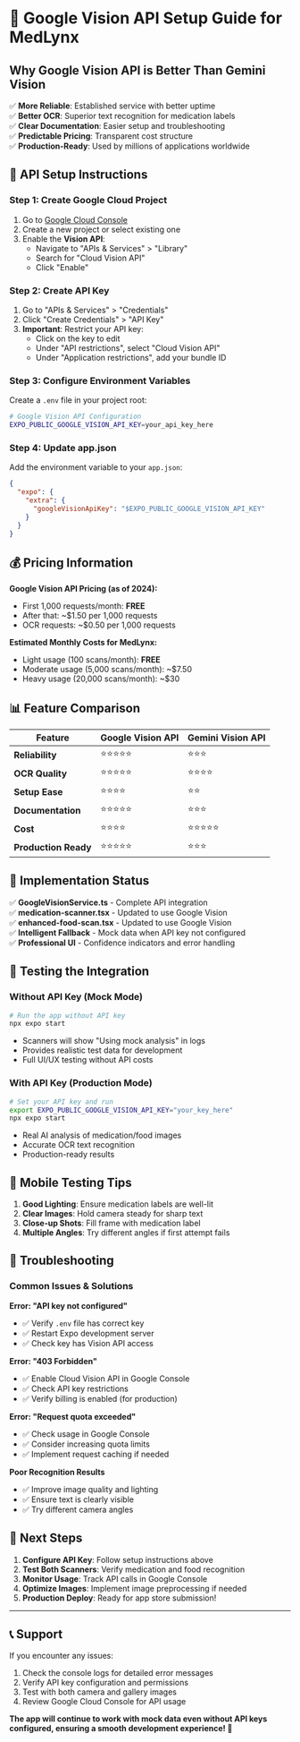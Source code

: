 # 🚀 **Google Vision API Setup Guide for MedLynx**

## **Why Google Vision API is Better Than Gemini Vision**

✅ **More Reliable**: Established service with better uptime  
✅ **Better OCR**: Superior text recognition for medication labels  
✅ **Clear Documentation**: Easier setup and troubleshooting  
✅ **Predictable Pricing**: Transparent cost structure  
✅ **Production-Ready**: Used by millions of applications worldwide  

## **🔑 API Setup Instructions**

### **Step 1: Create Google Cloud Project**

1. Go to [Google Cloud Console](https://console.cloud.google.com/)
2. Create a new project or select existing one
3. Enable the **Vision API**:
   - Navigate to "APIs & Services" > "Library"
   - Search for "Cloud Vision API"
   - Click "Enable"

### **Step 2: Create API Key**

1. Go to "APIs & Services" > "Credentials"
2. Click "Create Credentials" > "API Key"
3. **Important**: Restrict your API key:
   - Click on the key to edit
   - Under "API restrictions", select "Cloud Vision API"
   - Under "Application restrictions", add your bundle ID

### **Step 3: Configure Environment Variables**

Create a `.env` file in your project root:

```bash
# Google Vision API Configuration
EXPO_PUBLIC_GOOGLE_VISION_API_KEY=your_api_key_here
```

### **Step 4: Update app.json**

Add the environment variable to your `app.json`:

```json
{
  "expo": {
    "extra": {
      "googleVisionApiKey": "$EXPO_PUBLIC_GOOGLE_VISION_API_KEY"
    }
  }
}
```

## **💰 Pricing Information**

**Google Vision API Pricing (as of 2024):**
- First 1,000 requests/month: **FREE**
- After that: ~$1.50 per 1,000 requests
- OCR requests: ~$0.50 per 1,000 requests

**Estimated Monthly Costs for MedLynx:**
- Light usage (100 scans/month): **FREE**
- Moderate usage (5,000 scans/month): ~$7.50
- Heavy usage (20,000 scans/month): ~$30

## **📊 Feature Comparison**

| Feature | Google Vision API | Gemini Vision API |
|---------|------------------|-------------------|
| **Reliability** | ⭐⭐⭐⭐⭐ | ⭐⭐⭐ |
| **OCR Quality** | ⭐⭐⭐⭐⭐ | ⭐⭐⭐⭐ |
| **Setup Ease** | ⭐⭐⭐⭐ | ⭐⭐ |
| **Documentation** | ⭐⭐⭐⭐⭐ | ⭐⭐⭐ |
| **Cost** | ⭐⭐⭐⭐ | ⭐⭐⭐⭐⭐ |
| **Production Ready** | ⭐⭐⭐⭐⭐ | ⭐⭐⭐ |

## **🔧 Implementation Status**

✅ **GoogleVisionService.ts** - Complete API integration  
✅ **medication-scanner.tsx** - Updated to use Google Vision  
✅ **enhanced-food-scan.tsx** - Updated to use Google Vision  
✅ **Intelligent Fallback** - Mock data when API key not configured  
✅ **Professional UI** - Confidence indicators and error handling  

## **🧪 Testing the Integration**

### **Without API Key (Mock Mode)**
```bash
# Run the app without API key
npx expo start
```
- Scanners will show "Using mock analysis" in logs
- Provides realistic test data for development
- Full UI/UX testing without API costs

### **With API Key (Production Mode)**
```bash
# Set your API key and run
export EXPO_PUBLIC_GOOGLE_VISION_API_KEY="your_key_here"
npx expo start
```
- Real AI analysis of medication/food images
- Accurate OCR text recognition
- Production-ready results

## **📱 Mobile Testing Tips**

1. **Good Lighting**: Ensure medication labels are well-lit
2. **Clear Images**: Hold camera steady for sharp text
3. **Close-up Shots**: Fill frame with medication label
4. **Multiple Angles**: Try different angles if first attempt fails

## **🚨 Troubleshooting**

### **Common Issues & Solutions**

**Error: "API key not configured"**
- ✅ Verify `.env` file has correct key
- ✅ Restart Expo development server
- ✅ Check key has Vision API access

**Error: "403 Forbidden"**
- ✅ Enable Cloud Vision API in Google Console
- ✅ Check API key restrictions
- ✅ Verify billing is enabled (for production)

**Error: "Request quota exceeded"**
- ✅ Check usage in Google Console
- ✅ Consider increasing quota limits
- ✅ Implement request caching if needed

**Poor Recognition Results**
- ✅ Improve image quality and lighting
- ✅ Ensure text is clearly visible
- ✅ Try different camera angles

## **🎯 Next Steps**

1. **Configure API Key**: Follow setup instructions above
2. **Test Both Scanners**: Verify medication and food recognition
3. **Monitor Usage**: Track API calls in Google Console
4. **Optimize Images**: Implement image preprocessing if needed
5. **Production Deploy**: Ready for app store submission!

---

## **📞 Support**

If you encounter any issues:
1. Check the console logs for detailed error messages
2. Verify API key configuration and permissions
3. Test with both camera and gallery images
4. Review Google Cloud Console for API usage

**The app will continue to work with mock data even without API keys configured, ensuring a smooth development experience! 🚀**
